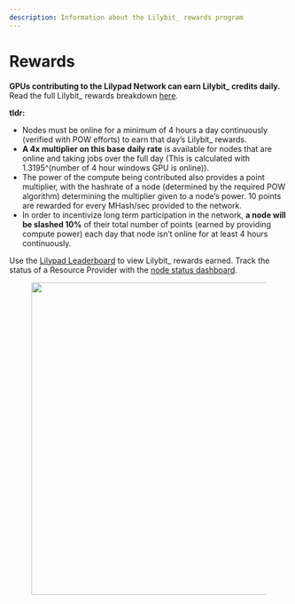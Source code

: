 ```yaml
---
description: Information about the Lilybit_ rewards program
---
```


# Rewards

**GPUs contributing to the Lilypad Network can earn Lilybit\_ credits daily.**  Read the full Lilybit\_ rewards breakdown [here](https://blog.lilypadnetwork.org/incentivenet-lilybit-reward-calculations).&#x20;

**tldr:**

* Nodes must be online for a minimum of 4 hours a day continuously (verified with POW efforts) to earn that day’s Lilybit\_ rewards.
* **A 4x multiplier on this base daily rate** is available for nodes that are online and taking jobs over the full day (This is calculated with 1.3195^(number of 4 hour windows GPU is online)).
* The power of the compute being contributed also provides a point multiplier, with the hashrate of a node (determined by the required POW algorithm) determining the multiplier given to a node’s power. 10 points are rewarded for every MHash/sec provided to the network.
* In order to incentivize long term participation in the network, **a node will be slashed 10%** of their total number of points (earned by providing compute power) each day that node isn’t online for at least 4 hours continuously.

Use the [Lilypad Leaderboard](https://info.lilypad.tech/leaderboard) to view Lilybit\_ rewards earned. Track the status of a Resource Provider with the [node status dashboard](https://info.lilypad.tech/node-status).

<figure><img src="../.gitbook/assets/Screenshot 2024-07-29 at 2.06.10 PM.png" alt="" width="563"><figcaption></figcaption></figure>
